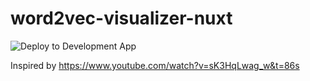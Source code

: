# word2vec-visualizer-nuxt

![Deploy to Development App](https://github.com/MaySoMusician/word2vec-visualizer-nuxt/workflows/Deploy%20to%20Development%20App/badge.svg)

Inspired by https://www.youtube.com/watch?v=sK3HqLwag_w&t=86s
